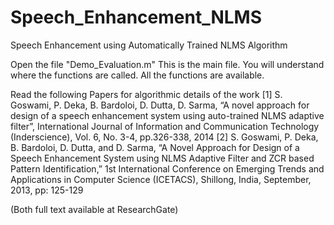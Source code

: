 # Speech_Enhancement_NLMS
Speech Enhancement using Automatically Trained NLMS Algorithm

Open the file "Demo_Evaluation.m"
This is the main file. You will understand where the functions are called. All the functions are available.

Read the following Papers for algorithmic details of the work
[1] S. Goswami, P. Deka, B. Bardoloi, D. Dutta, D. Sarma, “A novel approach for design of a speech enhancement system using auto-trained NLMS adaptive filter”, International Journal of Information and Communication Technology (Inderscience), Vol. 6, No. 3-4, pp.326-338, 2014
[2] S. Goswami, P. Deka, B. Bardoloi, D. Dutta, and D. Sarma, “A Novel Approach for Design of a Speech Enhancement System using NLMS Adaptive Filter and ZCR based Pattern Identification,” 1st International Conference on Emerging Trends and Applications in Computer Science (ICETACS), Shillong, India, September, 2013, pp: 125-129

(Both full text available at ResearchGate)

